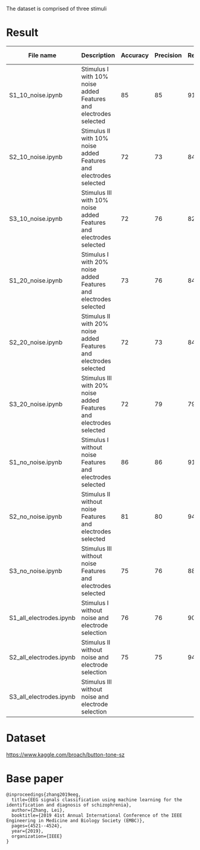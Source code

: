 The dataset is comprised of three stimuli

# Result
<table>
<thead>
  <tr>
    <th>File name</th>
    <th>Description</th>
    <th>Accuracy</th>
    <th>Precision</th>
    <th>Recall</th>
    <th>F1-score</th>
  </tr>
</thead>
<tbody>
  <tr>
    <td>S1_10_noise.ipynb</td>
    <td>Stimulus I with 10% noise added<br>Features and electrodes selected</td>
    <td>85</td>
    <td>85</td>
    <td>91</td>
    <td>87</td>
  </tr>
  <tr>
    <td>S2_10_noise.ipynb</td>
    <td>Stimulus II with 10% noise added<br>Features and electrodes selected</td>
    <td>72</td>
    <td>73</td>
    <td>84</td>
    <td>78</td>
  </tr>
  <tr>
    <td>S3_10_noise.ipynb</td>
    <td>Stimulus III with 10% noise added<br>Features and electrodes selected</td>
    <td>72</td>
    <td>76</td>
    <td>82</td>
    <td>77</td>
  </tr>
  <tr>
    <td>S1_20_noise.ipynb</td>
    <td>Stimulus I with 20% noise added<br>Features and electrodes selected</td>
    <td>73</td>
    <td>76</td>
    <td>84</td>
    <td>76</td>
  </tr>
  <tr>
    <td>S2_20_noise.ipynb</td>
    <td>Stimulus II with 20% noise added<br>Features and electrodes selected</td>
    <td>72</td>
    <td>73</td>
    <td>84</td>
    <td>78</td>
  </tr>
  <tr>
    <td>S3_20_noise.ipynb</td>
    <td>Stimulus III with 20% noise added<br>Features and electrodes selected</td>
    <td>72</td>
    <td>79</td>
    <td>79</td>
    <td>77</td>
  </tr>
  <tr>
    <td>S1_no_noise.ipynb</td>
    <td>Stimulus I without noise <br>Features and electrodes selected</td>
    <td>86</td>
    <td>86</td>
    <td>91</td>
    <td>88</td>
  </tr>
  <tr>
    <td>S2_no_noise.ipynb</td>
    <td>Stimulus II without noise<br>Features and electrodes selected</td>
    <td>81</td>
    <td>80</td>
    <td>94</td>
    <td>86</td>
  </tr>
  <tr>
    <td>S3_no_noise.ipynb</td>
    <td>Stimulus III without noise<br>Features and electrodes selected</td>
    <td>75</td>
    <td>76</td>
    <td>88</td>
    <td>81</td>
  </tr>
  <tr>
    <td>S1_all_electrodes.ipynb</td>
    <td>Stimulus I without noise and <br>electrode selection </td>
    <td>76</td>
    <td>76</td>
    <td>90</td>
    <td>82</td>
  </tr>
  <tr>
    <td>S2_all_electrodes.ipynb</td>
    <td>Stimulus II without noise and <br>electrode selection </td>
    <td>75</td>
    <td>75</td>
    <td>94</td>
    <td>82</td>
  </tr>
  <tr>
    <td>S3_all_electrodes.ipynb</td>
    <td>Stimulus III without noise and <br>electrode selection </td>
    <td></td>
    <td></td>
    <td></td>
    <td></td>
  </tr>
</tbody>
</table>

# Dataset
https://www.kaggle.com/broach/button-tone-sz

# Base paper
```
@inproceedings{zhang2019eeg,
  title={EEG signals classification using machine learning for the identification and diagnosis of schizophrenia},
  author={Zhang, Lei},
  booktitle={2019 41st Annual International Conference of the IEEE Engineering in Medicine and Biology Society (EMBC)},
  pages={4521--4524},
  year={2019},
  organization={IEEE}
}
```
